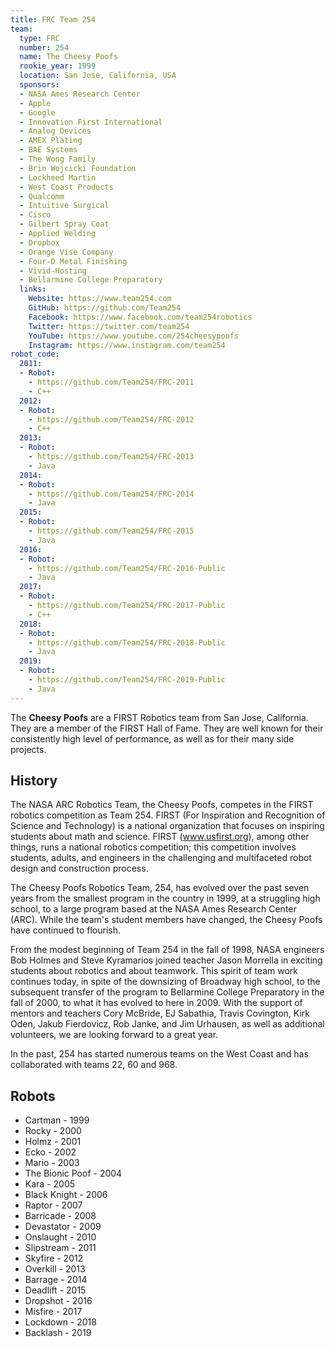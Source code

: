 ```yaml
---
title: FRC Team 254
team:
  type: FRC
  number: 254
  name: The Cheesy Poofs
  rookie_year: 1999
  location: San Jose, California, USA
  sponsors:
  - NASA Ames Research Center
  - Apple
  - Google
  - Innovation First International
  - Analog Devices
  - AMEX Plating
  - BAE Systems
  - The Wong Family
  - Brin Wojcicki Foundation
  - Lockheed Martin
  - West Coast Products
  - Qualcomm
  - Intuitive Surgical
  - Cisco
  - Gilbert Spray Coat
  - Applied Welding
  - Dropbox
  - Orange Vise Company
  - Four-D Metal Finishing
  - Vivid-Hosting
  - Bellarmine College Preparatory
  links:
    Website: https://www.team254.com
    GitHub: https://github.com/Team254
    Facebook: https://www.facebook.com/team254robotics
    Twitter: https://twitter.com/team254
    YouTube: https://www.youtube.com/254cheesypoofs
    Instagram: https://www.instagram.com/team254
robot_code:
  2011:
  - Robot:
    - https://github.com/Team254/FRC-2011
    - C++
  2012:
  - Robot:
    - https://github.com/Team254/FRC-2012
    - C++
  2013:
  - Robot:
    - https://github.com/Team254/FRC-2013
    - Java
  2014:
  - Robot:
    - https://github.com/Team254/FRC-2014
    - Java
  2015:
  - Robot:
    - https://github.com/Team254/FRC-2015
    - Java
  2016:
  - Robot:
    - https://github.com/Team254/FRC-2016-Public
    - Java
  2017:
  - Robot:
    - https://github.com/Team254/FRC-2017-Public
    - C++
  2018:
  - Robot:
    - https://github.com/Team254/FRC-2018-Public
    - Java
  2019:
  - Robot:
    - https://github.com/Team254/FRC-2019-Public
    - Java
---
```


The **Cheesy Poofs** are a FIRST Robotics team from San Jose, California. They are a member of the FIRST Hall of Fame. They are well known for their consistently high level of performance, as well as for their many side projects.

## History

The NASA ARC Robotics Team, the Cheesy Poofs, competes in the FIRST robotics competition as Team 254\. FIRST (For Inspiration and Recognition of Science and Technology) is a national organization that focuses on inspiring students about math and science. FIRST (www.usfirst.org), among other things, runs a national robotics competition; this competition involves students, adults, and engineers in the challenging and multifaceted robot design and construction process.

The Cheesy Poofs Robotics Team, 254, has evolved over the past seven years from the smallest program in the country in 1999, at a struggling high school, to a large program based at the NASA Ames Research Center (ARC). While the team's student members have changed, the Cheesy Poofs have continued to flourish.

From the modest beginning of Team 254 in the fall of 1998, NASA engineers Bob Holmes and Steve Kyramarios joined teacher Jason Morrella in exciting students about robotics and about teamwork. This spirit of team work continues today, in spite of the downsizing of Broadway high school, to the subsequent transfer of the program to Bellarmine College Preparatory in the fall of 2000, to what it has evolved to here in 2009\. With the support of mentors and teachers Cory McBride, EJ Sabathia, Travis Covington, Kirk Oden, Jakub Fierdovicz, Rob Janke, and Jim Urhausen, as well as additional volunteers, we are looking forward to a great year.

In the past, 254 has started numerous teams on the West Coast and has collaborated with teams 22, 60 and 968.

## Robots

- Cartman - 1999
- Rocky - 2000
- Holmz - 2001
- Ecko - 2002
- Mario - 2003
- The Bionic Poof - 2004
- Kara - 2005
- Black Knight - 2006
- Raptor - 2007
- Barricade - 2008
- Devastator - 2009
- Onslaught - 2010
- Slipstream - 2011
- Skyfire - 2012
- Overkill - 2013
- Barrage - 2014
- Deadlift - 2015
- Dropshot - 2016
- Misfire - 2017
- Lockdown - 2018
- Backlash - 2019
